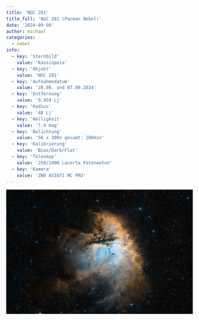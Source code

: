 ```yaml
---
title: 'NGC 281'
title_full: 'NGC 281 (Pacman Nebel)'
date: '2024-09-08'
author: michael
categories:
  - nebel
info:
  - key: 'Sternbild'
    value: 'Kassiopeia'
  - key: 'Objekt'
    value: 'NGC 281'
  - key: 'Aufnahmedatum'
    value: '28.08. und 07.09.2024'
  - key: 'Entfernung'
    value: '9.459 Lj'
  - key: 'Radius'
    value: '48 Lj'
  - key: 'Helligkeit'
    value: '7.4 mag'
  - key: 'Belichtung'
    value: '56 x 300s gesamt: 280min'
  - key: 'Kalibrierung'
    value: 'Bias/Dark/Flat'
  - key: 'Teleskop'
    value: '250/1000 Lacerta Fotonewton'
  - key: 'Kamera'
    value: 'ZWO ASI071 MC PRO'
---
```


![NGC 281](header.jpg 'NGC 281')
